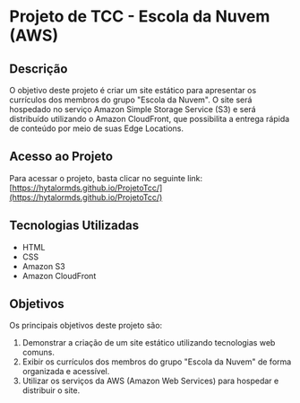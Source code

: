 # Projeto de TCC - Escola da Nuvem (AWS)

## Descrição

O objetivo deste projeto é criar um site estático para apresentar os currículos dos membros do grupo "Escola da Nuvem". O site será hospedado no serviço Amazon Simple Storage Service (S3) e será distribuído utilizando o Amazon CloudFront, que possibilita a entrega rápida de conteúdo por meio de suas Edge Locations.

## Acesso ao Projeto

Para acessar o projeto, basta clicar no seguinte link: [https://hytalormds.github.io/ProjetoTcc/](https://hytalormds.github.io/ProjetoTcc/)

## Tecnologias Utilizadas

- HTML
- CSS
- Amazon S3
- Amazon CloudFront

## Objetivos

Os principais objetivos deste projeto são:

1. Demonstrar a criação de um site estático utilizando tecnologias web comuns.
2. Exibir os currículos dos membros do grupo "Escola da Nuvem" de forma organizada e acessível.
3. Utilizar os serviços da AWS (Amazon Web Services) para hospedar e distribuir o site.

